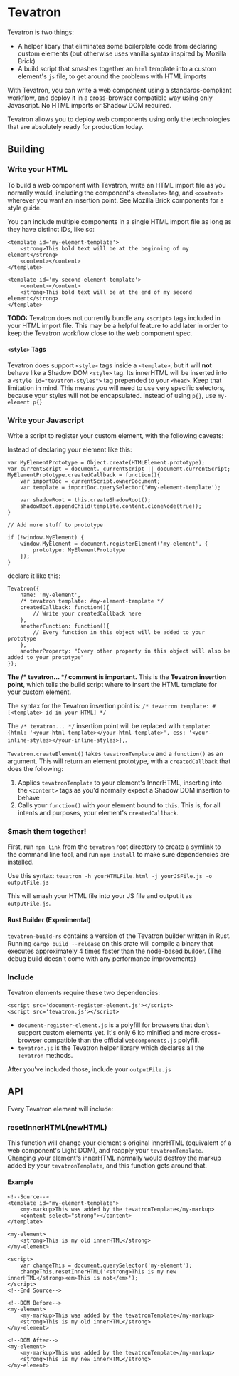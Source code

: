 # Tevatron

Tevatron is two things:

- A helper libary that eliminates some boilerplate code from declaring custom elements (but otherwise uses vanilla syntax inspired by Mozilla Brick)
- A build script that smashes together an `html` template into a custom element's `js` file, to get around the problems with HTML imports

With Tevatron, you can write a web component using a standards-compliant workflow, and deploy it in a cross-browser compatible way using only Javascript. No HTML imports or Shadow DOM required.

Tevatron allows you to deploy web components using only the technologies that are absolutely ready for production today.

## Building

### Write your HTML
To build a web component with Tevatron, write an HTML import file as you normally would, including the component's `<template>` tag, and `<content>` wherever you want an insertion point. See Mozilla Brick components for a style guide.

You can include multiple components in a single HTML import file as long as they have distinct IDs, like so:

```
<template id='my-element-template'>
	<strong>This bold text will be at the beginning of my element</strong>
	<content></content>
</template>

<template id='my-second-element-template'>
	<content></content>
	<strong>This bold text will be at the end of my second element</strong>
</template>
```

**TODO:** Tevatron does not currently bundle any `<script>` tags included in your HTML import file. This may be a helpful feature to add later in order to keep the Tevatron workflow close to the web component spec.

#### `<style>` Tags
Tevatron does support `<style>` tags inside a `<template>`, but it will **not** behave like a Shadow DOM `<style>` tag. Its innerHTML will be inserted into a `<style id="tevatron-styles">` tag prepended to your `<head>`. Keep that limitation in mind. This means you will need to use very specific selectors, because your styles will not be encapsulated. Instead of using `p{}`, use `my-element p{}`


### Write your Javascript
Write a script to register your custom element, with the following caveats:

Instead of declaring your element like this:
```
var MyElementPrototype = Object.create(HTMLElement.prototype);
var currentScript = document._currentScript || document.currentScript;
MyElementPrototype.createdCallback = function(){
	var importDoc = currentScript.ownerDocument;
	var template = importDoc.querySelector('#my-element-template');

	var shadowRoot = this.createShadowRoot();
	shadowRoot.appendChild(template.content.cloneNode(true));
}

// Add more stuff to prototype

if (!window.MyElement) {
	window.MyElement = document.registerElement('my-element', {
		prototype: MyElementPrototype
	});
}
```
declare it like this:
```
Tevatron({
	name: 'my-element',
	/* tevatron template: #my-element-template */ 
	createdCallback: function(){
		// Write your createdCallback here
	},
	anotherFunction: function(){
		// Every function in this object will be added to your prototype
	},
	anotherProperty: "Every other property in this object will also be added to your prototype"
});
```

**The /\* tevatron... \*/ comment is important.** This is the **Tevatron insertion point**, which tells the build script where to insert the HTML template for your custom element.

The syntax for the Tevatron insertion point is:
`/* tevatron template: #[<template> id in your HTML] */`

The `/* tevatron... */` insertion point will be replaced with `template: {html: '<your-html-template></your-html-template>', css: '<your-inline-styles></your-inline-styles>},`.

`Tevatron.createElement()` takes `tevatronTemplate` and a `function()` as an argument. This will return an element prototype, with a `createdCallback` that does the following:

1. Applies `tevatronTemplate` to your element's InnerHTML, inserting into the `<content>` tags as you'd normally expect a Shadow DOM insertion to behave
2. Calls your `function()` with your element bound to `this`. This is, for all intents and purposes, your element's `createdCallback`.

### Smash them together!
First, run `npm link` from the `tevatron` root directory to create a symlink to the command line tool, and run `npm install` to make sure dependencies are installed.

Use this syntax:
`tevatron -h yourHTMLFile.html -j yourJSFile.js -o outputFile.js`

This will smash your HTML file into your JS file and output it as `outputFile.js`.

#### Rust Builder (Experimental)
`tevatron-build-rs` contains a version of the Tevatron builder written in Rust. Running `cargo build --release` on this crate will compile a binary that executes approximately 4 times faster than the node-based builder. (The debug build doesn't come with any performance improvements)

### Include
Tevatron elements require these two dependencies:
```
<script src='document-register-element.js'></script>
<script src='tevatron.js'></script>
```

- `document-register-element.js` is a polyfill for browsers that don't support custom elements yet. It's only 6 kb minified and more cross-browser compatible than the official `webcomponents.js` polyfill.
- `tevatron.js` is the Tevatron helper library which declares all the `Tevatron` methods.

After you've included those, include your `outputFile.js`

## API
Every Tevatron element will include:
### resetInnerHTML(newHTML)
This function will change your element's original innerHTML (equivalent of a web component's Light DOM), and reapply your `tevatronTemplate`. Changing your element's innerHTML normally would destroy the markup added by your `tevatronTemplate`, and this function gets around that.

#### Example
```
<!--Source-->
<template id="my-element-template">
	<my-markup>This was added by the tevatronTemplate</my-markup>
	<content select="strong"></content>
</template>

<my-element>
	<strong>This is my old innerHTML</strong>
</my-element>

<script>
	var changeThis = document.querySelector('my-element');
	changeThis.resetInnerHTML('<strong>This is my new innerHTML</strong><em>This is not</em>');
</script>
<!--End Source-->

<!--DOM Before-->
<my-element>
	<my-markup>This was added by the tevatronTemplate</my-markup>
	<strong>This is my old innerHTML</strong>
</my-element>

<!--DOM After-->
<my-element>
	<my-markup>This was added by the tevatronTemplate</my-markup>
	<strong>This is my new innerHTML</strong>
</my-element>
```
